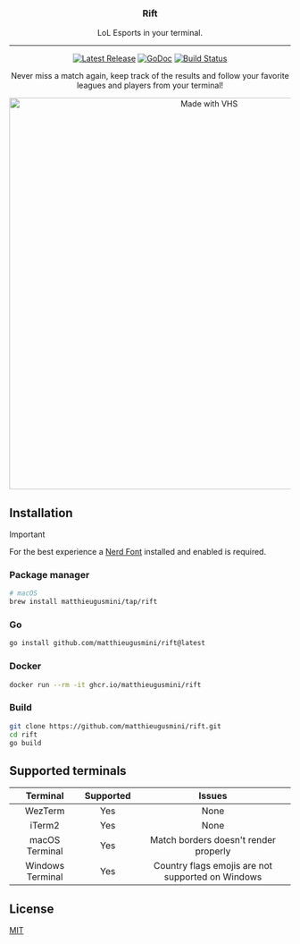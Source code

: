 <p>
  <h3 align="center">Rift</h3>
  <p align="center">LoL Esports in your terminal.</p>
</p>

---
<p align="center">
  <a href="https://github.com/matthieugusmini/lolesport/releases"><img src="https://img.shields.io/github/release/matthieugusmini/lolesport.svg" alt="Latest Release"></a>
  <a href="https://pkg.go.dev/github.com/matthieugusmini/lolesport?tab=doc"><img src="https://godoc.org/github.com/golang/gddo?status.svg" alt="GoDoc"></a>
  <a href="https://github.com/charmbracelet/glow/actions"><img src="https://github.com/charmbracelet/glow/workflows/build/badge.svg" alt="Build Status"></a>

</p>

<p align="center">Never miss a match again, keep track of the results and follow your favorite leagues and players from your terminal!</p>
<p align="center">
  <img src="https://vhs.charm.sh/vhs-159DB9Zm1KES7xyOzKE44E.gif" alt="Made with VHS" width=700>
</p>

## Installation
> [!IMPORTANT]
> For the best experience a [Nerd Font](https://www.nerdfonts.com/) installed and enabled is required.

### Package manager

```bash
# macOS
brew install matthieugusmini/tap/rift
```

### Go

```bash
go install github.com/matthieugusmini/rift@latest
```

### Docker

```bash
docker run --rm -it ghcr.io/matthieugusmini/rift
```

### Build

```bash
git clone https://github.com/matthieugusmini/rift.git
cd rift
go build
```

## Supported terminals

| Terminal          | Supported | Issues                                             |
|:-----------------:|:---------:|:--------------------------------------------------:|
| WezTerm           | Yes       | None                                               |
| iTerm2            | Yes       | None                                               |
| macOS Terminal    | Yes       | Match borders doesn't render properly              |
| Windows Terminal  | Yes       | Country flags emojis are not supported on Windows  |

## License

[MIT](https://github.com/charmbracelet/glow/raw/master/LICENSE)
